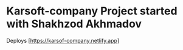 # Karsoft-company Project started with Shakhzod Akhmadov
Deploys [https://karsof-company.netlify.app]
